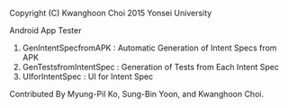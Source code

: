 Copyright (C) Kwanghoon Choi 2015 Yonsei University

Android App Tester

1) GenIntentSpecfromAPK : Automatic Generation of Intent Specs from APK
2) GenTestsfromIntentSpec : Generation of Tests from Each Intent Spec
3) UIforIntentSpec : UI for Intent Spec


Contributed By Myung-Pil Ko, Sung-Bin Yoon, and Kwanghoon Choi.


